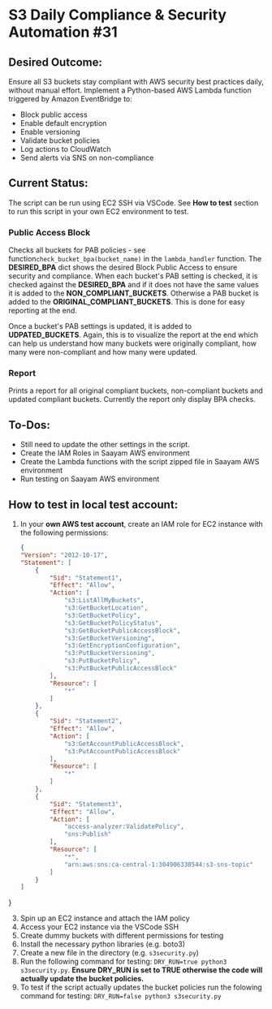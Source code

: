 # S3 Daily Compliance & Security Automation #31
## Desired Outcome:
Ensure all S3 buckets stay compliant with AWS security best practices daily, without manual effort. Implement a Python-based AWS Lambda function triggered by Amazon EventBridge to:

- Block public access
- Enable default encryption
- Enable versioning
- Validate bucket policies
- Log actions to CloudWatch
- Send alerts via SNS on non-compliance

## Current Status:
The script can be run using EC2 SSH via VSCode. See **How to test** section to run this script in your own EC2 environment to test.

### Public Access Block
Checks all buckets for PAB policies - see function`check_bucket_bpa(bucket_name)` in the `lambda_handler` function. The **DESIRED_BPA** dict shows the desired Block Public Access to ensure security and compliance. When each bucket's PAB setting is checked, it is checked against the **DESIRED_BPA** and if it does not have the same values it is added to the **NON_COMPLIANT_BUCKETS**. Otherwise a PAB bucket is added to the **ORIGINAL_COMPLIANT_BUCKETS**. This is done for easy reporting at the end. 

Once a bucket's PAB settings is updated, it is added to **UDPATED_BUCKETS**. Again, this is to visualize the report at the end which can help us understand how many buckets were originally compliant, how many were non-compliant and how many were updated.

### Report
Prints a report for all original compliant buckets, non-compliant buckets and updated compliant buckets. Currently the report only display BPA checks.

## To-Dos:
- Still need to update the other settings in the script.
- Create the IAM Roles in Saayam AWS environment
- Create the Lambda functions with the script zipped file in Saayam AWS environment
- Run testing on Saayam AWS environment

## How to test in local test account:
1. In your **own AWS test account**, create an IAM role for EC2 instance with the following permissions:
    ```json
   {
    "Version": "2012-10-17",
    "Statement": [
        {
            "Sid": "Statement1",
            "Effect": "Allow",
            "Action": [
                "s3:ListAllMyBuckets",
                "s3:GetBucketLocation",
                "s3:GetBucketPolicy",
                "s3:GetBucketPolicyStatus",
                "s3:GetBucketPublicAccessBlock",
                "s3:GetBucketVersioning",
                "s3:GetEncryptionConfiguration",
                "s3:PutBucketVersioning",
                "s3:PutBucketPolicy",
                "s3:PutBucketPublicAccessBlock"
            ],
            "Resource": [
                "*"
            ]
        },
        {
            "Sid": "Statement2",
            "Effect": "Allow",
            "Action": [
                "s3:GetAccountPublicAccessBlock",
                "s3:PutAccountPublicAccessBlock"
            ],
            "Resource": [
                "*"
            ]
        },
        {
            "Sid": "Statement3",
            "Effect": "Allow",
            "Action": [
                "access-analyzer:ValidatePolicy",
                "sns:Publish"
            ],
            "Resource": [
                "*",
                "arn:aws:sns:ca-central-1:304906330544:s3-sns-topic"
            ]
        }
    ]
  }

3. Spin up an EC2 instance and attach the IAM policy
4. Access your EC2 instance via the VSCode SSH
5. Create dummy buckets with different permissions for testing
6. Install the necessary python libraries (e.g. boto3)
7. Create a new file in the directory (e.g. `s3security.py`)
8. Run the following command for testing: `DRY_RUN=true python3 s3security.py`. **Ensure DRY_RUN is set to TRUE otherwise the code will actually update the bucket policies.**
9. To test if the script actually updates the bucket policies run the folowing command for testing: `DRY_RUN=false python3 s3security.py`


